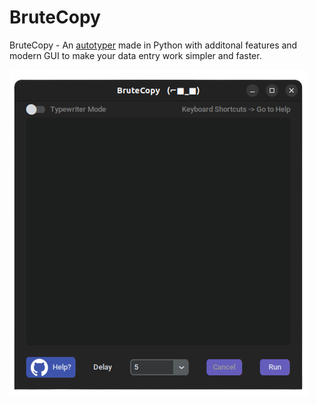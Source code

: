 # BruteCopy
BruteCopy - An <ins>autotyper</ins> made in Python with additonal features and modern GUI to make your data entry work simpler and faster.

![BruteCopy on Linux](https://github.com/slaygun/BruteCopy-AutoTyper/blob/master/screenshots/brutecopyonlinux.png)
